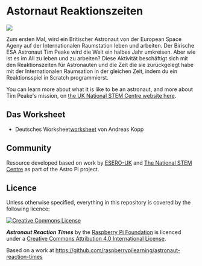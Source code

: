 # Astornaut Reaktionszeiten

![](cover.png)

Zum ersten Mal, wird ein Britischer Astronaut von der European Space Ageny auf der Internationalen Raumstation leben und arbeiten. Der Birische ESA Astronaut Tim Peake wird die Welt ein halbes Jahr umkreisen. Aber wie ist es im All zu leben und zu arbeiten? Diese Aktivität beschäftigt sich mit den Reaktionszeiten für Astronauten und die Zeit die sie zurückgelegt habe mit der Internationalen Raumsation in der gleichen Zeit, indem du ein Reaktionsspiel in Scratch programmierst. 

You can learn more about what it is like to be an astronaut, and more about Tim Peake's mission, on [the UK National STEM Centre website here](http://www.nationalstemcentre.org.uk/timpeake).

## Das Worksheet

- Deutsches Worksheet[worksheet](worksheet_Deutsch.md) von Andreas Kopp

## Community

Resource developed based on work by [ESERO-UK](http://www.esero.org.uk/) and [The National STEM Centre](http://www.nationalstemcentre.org.uk/) as part of the Astro Pi project. 

## Licence

Unless otherwise specified, everything in this repository is covered by the following licence:

[![Creative Commons License](http://i.creativecommons.org/l/by-sa/4.0/88x31.png)](http://creativecommons.org/licenses/by-sa/4.0/)

***Astronaut Reaction Times*** by the [Raspberry Pi Foundation](http://www.raspberrypi.org) is licenced under a [Creative Commons Attribution 4.0 International License](http://creativecommons.org/licenses/by-sa/4.0/).

Based on a work at https://github.com/raspberrypilearning/astronaut-reaction-times
